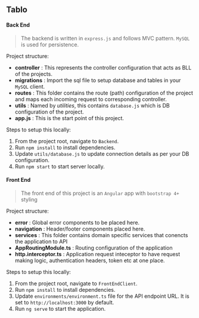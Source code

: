 ## Tablo

#### Back End

> The backend is written in `express.js` and follows MVC pattern.
> `MySQL` is used for persistence.

Project structure:

* **controller** : This represents the controller configuration that acts as BLL of the projects.
* **migrations** : Import the sql file to setup database and tables in your `MySQL` client.
* **routes** : This folder contains the route (path) configuration of the project and maps each incoming request to corresponding controller.
* **utils** : Named by _utilities_, this contains `database.js` which is DB configuration of the project.
* **app.js** : This is the start point of this project.

Steps to setup this locally:

1. From the project root, navigate to `Backend`.
2. Run `npm install` to install dependencies.
3. Update `utils/database.js` to update connection details as per your DB configuration.
4. Run `npm start` to start server locally.

#### Front End

> The front end of this project is an `Angular` app with `bootstrap 4+` styling

Project structure:

* **error** : Global error components to be placed here.
* **navigation** : Header/footer components placed here.
* **services** : This folder contains domain specific services that conencts the application to API
* **AppRoutingModule.ts** : Routing configuration of the application  
* **http.interceptor.ts** : Application request inteceptor to have request making logic, authentication headers, token etc at one place.

Steps to setup this locally:

1. From the project root, navigate to `FrontEndClient`.
2. Run `npm install` to install dependencies.
3. Update `environments/environment.ts` file for the API endpoint URL. It is set to `http://localhost:3000` by default.
4. Run `ng serve` to start the application.

